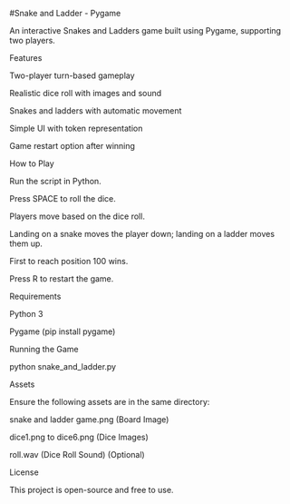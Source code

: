 #Snake and Ladder - Pygame

An interactive Snakes and Ladders game built using Pygame, supporting two players.

Features

Two-player turn-based gameplay

Realistic dice roll with images and sound

Snakes and ladders with automatic movement

Simple UI with token representation

Game restart option after winning

How to Play

Run the script in Python.

Press SPACE to roll the dice.

Players move based on the dice roll.

Landing on a snake moves the player down; landing on a ladder moves them up.

First to reach position 100 wins.

Press R to restart the game.

Requirements

Python 3

Pygame (pip install pygame)

Running the Game

python snake_and_ladder.py

Assets

Ensure the following assets are in the same directory:

snake and ladder game.png (Board Image)

dice1.png to dice6.png (Dice Images)

roll.wav (Dice Roll Sound) (Optional)

License

This project is open-source and free to use.

